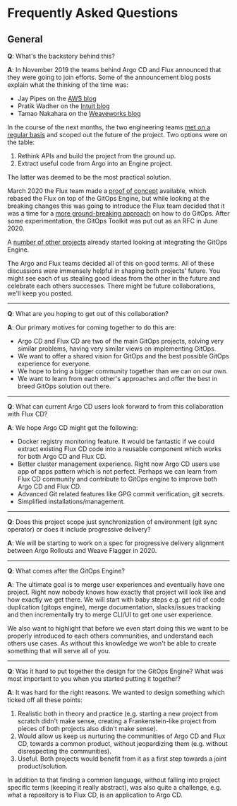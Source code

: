 # Frequently Asked Questions

## General

**Q**: What's the backstory behind this?

**A**: In November 2019 the teams behind Argo CD and Flux announced that they were going to join efforts. Some of the announcement blog posts explain what the thinking of the time was:

- Jay Pipes on the [AWS blog](https://aws.amazon.com/de/blogs/containers/help-us-write-a-new-chapter-for-gitops-kubernetes-and-open-source-collaboration/)
- Pratik Wadher on the [Intuit blog](https://www.intuit.com/blog/technology/introducing-argo-flux/)
- Tamao Nakahara on the [Weaveworks blog](https://www.weave.works/blog/argo-flux-join-forces)

In the course of the next months, the two engineering teams [met on a regular basis](https://docs.google.com/document/d/17AEZgv6yVuD4HS7_oNPiMKmS7Q6vjkhk6jH0YCELpRk/edit) and scoped out the future of the project. Two options were on the table:

1. Rethink APIs and build the project from the ground up.
1. Extract useful code from Argo into an Engine project.

The latter was deemed to be the most practical solution.

March 2020 the Flux team made a [proof of concept](https://github.com/fluxcd/flux/pull/2886) available, which rebased the Flux on top of the GitOps Engine, but while looking at the breaking changes this was going to introduce the Flux team decided that it was a time for a [more ground-breaking approach](https://www.weave.works/blog/gitops-with-flux-v2) on how to do GitOps. After some experimentation, the GitOps Toolkit was put out as an RFC in June 2020.

A [number of other projects](https://github.com/search?q=argoproj%2Fgitops-engine&type=Code) already started looking at integrating the GitOps Engine.

The Argo and Flux teams decided all of this on good terms. All of these discussions were immensely helpful in shaping both projects' future. You might see each of us stealing good ideas from the other in the future and celebrate each others successes. There might be future collaborations, we'll keep you posted.

----

**Q**: What are you hoping to get out of this collaboration?

**A**: Our primary motives for coming together to do this are:

- Argo CD and Flux CD are two of the main GitOps projects, solving very similar problems, having very similar views on implementing GitOps.
- We want to offer a shared vision for GitOps and the best possible GitOps experience for everyone.
- We hope to bring a bigger community together than we can on our own.
- We want to learn from each other's approaches and offer the best in breed GitOps solution out there.

----

**Q**: What can current Argo CD users look forward to from this collaboration with Flux CD?

**A**: We hope Argo CD might get the following:

- Docker registry monitoring feature. It would be fantastic if we could extract existing Flux CD code into a reusable component which works for both Argo CD and Flux CD.
- Better cluster management experience. Right now Argo CD users use app of apps pattern which is not perfect. Perhaps we can learn from Flux CD community and contribute to GitOps engine to improve both Argo CD and Flux CD.
- Advanced Git related features like GPG commit verification, git secrets.
- Simplified installations/management.

----

**Q**: Does this project scope just synchronization of environment (git sync operator) or does it include progressive delivery?

**A**: We will be starting to work on a spec for progressive delivery alignment between Argo Rollouts and Weave Flagger in 2020.

----

**Q**: What comes after the GitOps Engine?

**A**: The ultimate goal is to merge user experiences and eventually have one project.
Right now nobody knows how exactly that project will look like and how exactly we get there. We will start with baby steps e.g. get rid of code duplication (gitops engine), merge documentation, slacks/issues tracking and then incrementally try to merge CLI/UI to get one user experience.

We also want to highlight that before we even start doing this we want to be properly introduced to each others communities, and understand each others use cases. As without this knowledge we won't be able to create something that will serve all of you.

----

**Q**: Was it hard to put together the design for the GitOps Engine? What was most important to you when you started putting it together?

**A**: It was hard for the right reasons. We wanted to design something which ticked off all these points:

1. Realistic both in theory and practice (e.g. starting a new project from scratch didn't make sense, creating a Frankenstein-like project from pieces of both projects also didn't make sense).
1. Would allow us keep us nurturing the communities of Argo CD and Flux CD, towards a common product, without jeopardizing them (e.g. without disrespecting the communities).
1. Useful. Both projects would benefit from it as a first step towards a joint product/solution.

In addition to that finding a common language, without falling into project specific terms (keeping it really abstract), was also quite a challenge, e.g. what a repository is to Flux CD, is an application to Argo CD.

